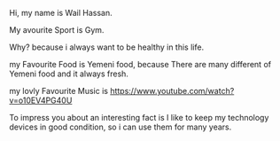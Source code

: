Hi, my name is Wail Hassan.

My avourite Sport is Gym.

Why? because i always want to be healthy in this life.

my Favourite Food is  Yemeni food, because There are many different of Yemeni food and it always fresh.

my lovly Favourite Music is https://www.youtube.com/watch?v=o10EV4PG40U

To impress you about an interesting fact is I like to keep my technology devices in good condition, so i can use them for many years.